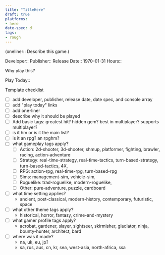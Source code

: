 ```yaml
---
title: "TitleHere"
draft: true
platforms:
- here
date-spec: d
tags:
- rough
---
```


(oneliner:: Describe this game.)

Developer:: 
Publisher:: 
Release Date:: 1970-01-31
Hours::

Why play this?

Play Today::


Template checklist
- [ ] add developer, publisher, release date, date spec, and console array
- [ ] add "play today" links
- [ ] add one-liner
- [ ] describe why it should be played
- [ ] Add basic tags: greatest hit? hidden gem? best in multiplayer? supports multiplayer?
- [ ] is it hm or is it the main list?
- [ ] is it an rpg? an rpghm?
- [ ] what gameplay tags apply?
	- [ ] Action: 2d-shooter, 3d-shooter, shmup, platformer, fighting, brawler, racing, action-adventure
	- [ ] Strategy: real-time-strategy, real-time-tactics, turn-based-strategy, turn-based-tactics, 4X, 
	- [ ] RPG: action-rpg, real-time-rpg, turn-based-rpg
	- [ ] Sims: management-sim, vehicle-sim, 
	- [ ] Roguelike: trad-roguelike, modern-roguelike, 
	- [ ] Other: pure-adventure, puzzle, cardboard
- [ ] what time setting applies?
	- ancient, post-classical, modern-history, contemporary, futuristic, space
- [ ] what other theme tags apply?
	- historical, horror, fantasy, crime-and-mystery
- [ ] what gamer profile tags apply?
	- acrobat, gardener, slayer, sightseer, skirmisher, gladiator, ninja, bounty-hunter, architect, bard
- [ ] where was it made?
	- na, uk, eu, jp?
	- sa, rus, aus, cn, kr, sea, west-asia, north-africa, ssa